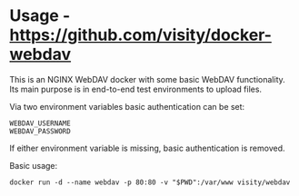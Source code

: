 # Usage - https://github.com/visity/docker-webdav
This is an NGINX WebDAV docker with some basic WebDAV functionality. Its main purpose is in end-to-end test environments to upload files.

Via two environment variables basic authentication can be set:

	WEBDAV_USERNAME
	WEBDAV_PASSWORD

If either environment variable is missing, basic authentication is removed.

Basic usage:

	docker run -d --name webdav -p 80:80 -v "$PWD":/var/www visity/webdav

